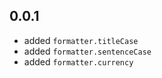 ## 0.0.1
* added `formatter.titleCase`
* added `formatter.sentenceCase`
* added `formatter.currency`
